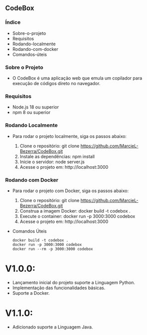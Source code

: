 ## CodeBox

### Índice

- Sobre-o-projeto
- Requisitos
- Rodando-localmente
- Rodando-com-docker
- Comandos-úteis

### Sobre o Projeto

- O CodeBox é uma aplicação web que emula um copilador para execução de códigos direto no navegador.

### Requisitos

- Node.js 18 ou superior
- npm 8 ou superior

### Rodando Localmente

- Para rodar o projeto localmente, siga os passos abaixo:

    1. Clone o repositório: git clone https://github.com/MarcieL-Bezerra/CodeBox.git
    2. Instale as dependências: npm install
    3. Inicie o servidor: node server.js
    4. Acesse o projeto em: http://localhost:3000

### Rodando com Docker

- Para rodar o projeto com Docker, siga os passos abaixo:

    1. Clone o repositório: git clone https://github.com/MarcieL-Bezerra/CodeBox.git
    2. Construa a imagem Docker: docker build -t codebox .
    3. Execute o container: docker run -p 3000:3000 codebox
    4. Acesse o projeto em: http://localhost:3000

- Comandos Úteis
    ```docker
    docker build -t codebox . 
    docker run -p 3000:3000 codebox
    docker run --rm -p 3000:3000 codebox
    ```
# V1.0.0:
- Lançamento inicial do projeto suporte a Linguagem Python.
- Implementação das funcionalidades básicas.
- Suporte a Docker.
# V1.1.0:
- Adicionado suporte a Linguagem Java.
